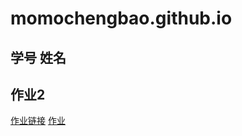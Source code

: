 # momochengbao.github.io
## 学号 姓名
## 作业2

   [作业链接](https://baidu.com)
<a href="https://www.baidu.com/" target="blank">作业</a>
